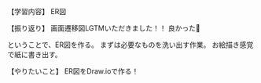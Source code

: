 【学習内容】
ER図

【振り返り】
画面遷移図LGTMいただきました！！
良かった🥹

ということで、ER図を作る。
まずは必要なものを洗い出す作業。
お絵描き感覚で紙に書き出す。

【やりたいこと】
ER図をDraw.ioで作る！
